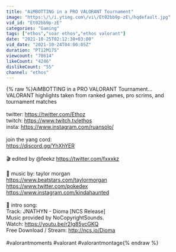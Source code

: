 ```yaml
---
title: "AiMBOTTING in a PRO VALORANT Tournament"
image: "https:\/\/i.ytimg.com\/vi\/Et02bb9p-zE\/hqdefault.jpg"
vid_id: "Et02bb9p-zE"
categories: "Gaming"
tags: ["ethos","soar ethos","ethos valorant"]
date: "2021-10-25T02:12:30+03:00"
vid_date: "2021-10-24T04:00:05Z"
duration: "PT12M17S"
viewcount: "78614"
likeCount: "4246"
dislikeCount: "55"
channel: "ethos"
---
```

{% raw %}AiMBOTTING in a PRO VALORANT Tournament...<br />VALORANT highlights taken from ranked games, pro scrims, and tournament matches<br /><br />twitter: <a rel="nofollow" target="blank" href="https://twitter.com/Ethoz">https://twitter.com/Ethoz</a><br />twitch: <a rel="nofollow" target="blank" href="https://www.twitch.tv/ethos">https://www.twitch.tv/ethos</a><br />insta: <a rel="nofollow" target="blank" href="https://www.instagram.com/ruansolo/">https://www.instagram.com/ruansolo/</a> <br /><br />join the yang cord:<br /><a rel="nofollow" target="blank" href="https://discord.gg/YhXhYER">https://discord.gg/YhXhYER</a><br /><br />🎬 edited by @feekz <a rel="nofollow" target="blank" href="https://twitter.com/fxxxkz">https://twitter.com/fxxxkz</a><br /><br />🎵 music by: taylor morgan<br /><a rel="nofollow" target="blank" href="https://www.beatstars.com/taylormorgan">https://www.beatstars.com/taylormorgan</a><br /><a rel="nofollow" target="blank" href="https://www.twitter.com/pokedex">https://www.twitter.com/pokedex</a><br /><a rel="nofollow" target="blank" href="https://www.instagram.com/kindahaunted">https://www.instagram.com/kindahaunted</a><br /><br />🎵 intro song:<br />Track: JNATHYN - Dioma  [NCS Release]<br />Music provided by NoCopyrightSounds.<br />Watch: <a rel="nofollow" target="blank" href="https://youtu.be/r2Ig85ycGKQ​​​​​​​​">https://youtu.be/r2Ig85ycGKQ​​​​​​​​</a><br />Free Download / Stream: <a rel="nofollow" target="blank" href="http://ncs.io/Dioma">http://ncs.io/Dioma</a><br /><br />#valorantmoments #valorant #valorantmontage{% endraw %}
